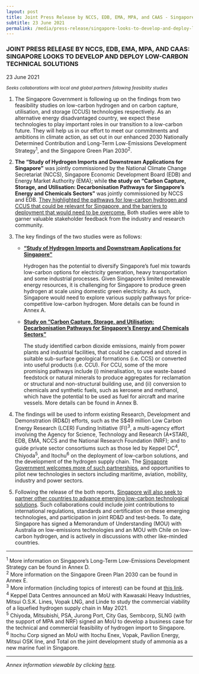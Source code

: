 ```yaml
---
layout: post
title: Joint Press Release by NCCS, EDB, EMA, MPA, and CAAS - Singapore Looks To Develop and Deploy Low-Carbon Technical Solutions
subtitle: 23 June 2021
permalink: /media/press-release/singapore-looks-to-develop-and-deploy-lc-technological-solution
---
```


### JOINT PRESS RELEASE BY NCCS, EDB, EMA, MPA, AND CAAS: SINGAPORE LOOKS TO DEVELOP AND DEPLOY LOW-CARBON TECHNICAL SOLUTIONS

23 June 2021

*<sub>Seeks collaborations with local and global partners following feasibility studies</sub>*

1. The Singapore Government is following up on the findings from two feasibility studies on low-carbon hydrogen and on carbon capture, utilisation, and storage (CCUS) technologies respectively. As an alternative energy disadvantaged country, we expect these technologies to play important roles in our transition to a low-carbon future. They will help us in our effort to meet our commitments and ambitions in climate action, as set out in our enhanced 2030 Nationally Determined Contribution and Long-Term Low-Emissions Development Strategy<sup>1</sup>, and the Singapore Green Plan 2030<sup>2</sup>.

2. **The “Study of Hydrogen Imports and Downstream Applications for Singapore”** was jointly commissioned by the National Climate Change Secretariat (NCCS), Singapore Economic Development Board (EDB) and Energy Market Authority (EMA); while **the study on “Carbon Capture, Storage, and Utilisation: Decarbonisation Pathways for Singapore’s Energy and Chemicals Sectors”** was jointly commissioned by NCCS and EDB. <u>They highlighted the pathways for low-carbon hydrogen and CCUS that could be relevant for Singapore, and the barriers to deployment that would need to be overcome.</u> Both studies were able to garner valuable stakeholder feedback from the industry and research community.

3. The key findings of the two studies were as follows:

   * **<u>“Study of Hydrogen Imports and Downstream Applications for Singapore”</u>**
   
      Hydrogen has the potential to diversify Singapore’s fuel mix towards low-carbon options for electricity generation, heavy transportation and some industrial processes. Given Singapore’s limited renewable energy resources, it is challenging for Singapore to produce green hydrogen at scale using domestic green electricity. As such, Singapore would need to explore various supply pathways for price-competitive low-carbon hydrogen. More details can be found in Annex A.

    * **<u>Study on “Carbon Capture, Storage, and Utilisation: Decarbonisation Pathways for Singapore’s Energy and Chemicals Sectors”</u>**

      The study identified carbon dioxide emissions, mainly from power plants and industrial facilities, that could be captured and stored in suitable sub-surface geological formations (i.e. CCS) or converted into useful products (i.e. CCU). For CCU, some of the more promising pathways include (i) mineralisation, to use waste-based feedstock or natural minerals to produce aggregates for reclamation or structural and non-structural building use, and (ii) conversion to chemicals and synthetic fuels, such as kerosene and methanol, which have the potential to be used as fuel for aircraft and marine vessels. More details can be found in Annex B.

4. The findings will be used to inform existing Research, Development and Demonstration (RD&D) efforts, such as the S$49 million Low Carbon Energy Research (LCER) Funding Initiative (FI)<sup>3</sup>, a multi-agency effort involving the Agency for Science, Technology and Research (A*STAR), EDB, EMA, NCCS and the National Research Foundation (NRF); and to guide private sector consortiums such as those led by Keppel DC<sup>4</sup>, Chiyoda<sup>5</sup>, and Itochu<sup>6</sup> on the deployment of low-carbon solutions, and the development of the hydrogen supply chain. The <u>Singapore Government welcomes more of such partnerships</u>, and opportunities to pilot new technologies in sectors including maritime, aviation, mobility, industry and power sectors.

5. Following the release of the both reports, <u>Singapore will also seek to partner other countries to advance emerging low-carbon technological solutions</u>. Such collaborations could include joint contributions to international regulations, standards and certification on these emerging technologies, and participation in joint RD&D and test-beds. To date, Singapore has signed a Memorandum of Understanding (MOU) with Australia on low-emissions technologies and an MOU with Chile on low-carbon hydrogen, and is actively in discussions with other like-minded countries.

----------

<sup>1</sup> More information on Singapore’s Long-Term Low-Emissions Development Strategy can be found in Annex D.
<br><sup>2</sup> More information on the Singapore Green Plan 2030 can be found in Annex E.
<br><sup>3</sup> More information (including topics of interest) can be found at <a href= "https://www.a-star.edu.sg/Research/funding-opportunities/lcer-fi-grant">this link</a>.
<br><sup>4</sup> Keppel Data Centres announced an MoU with Kawasaki Heavy Industries, Mitsui O.S.K. Lines, Vopak LNG, and Linde to study the commercial viability of a liquefied hydrogen supply chain in May 2021.
<br><sup>5</sup> Chiyoda, Mitsubishi, PSA, Jurong Port, City Gas, Sembcorp, SLNG (with the support of MPA and NRF) signed an MoU to develop a business case for the technical and commercial feasibility of hydrogen import to Singapore.
<br><sup>6</sup> Itochu Corp signed an MoU with Itochu Enex, Vopak, Pavilion Energy, Mitsui OSK line, and Total on the joint development study of ammonia as a new marine fuel in Singapore.

---------

*Annex information viewable by clicking [<a href="/docs/default-source/news-documents/hc_ccus_press_release_230621.pdf" target="_blank">here</a>](/docs/default-source/news-documents/hc_ccus_press_release_230621.pdf).*




